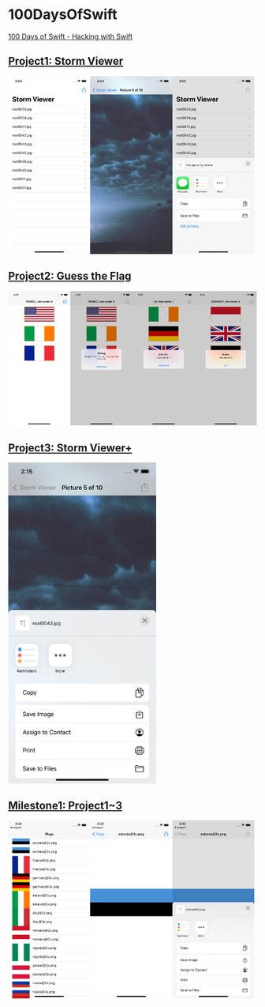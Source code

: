 # 100DaysOfSwift
[100 Days of Swift - Hacking with Swift](https://www.hackingwithswift.com/100)

## [Project1: Storm Viewer](./Project1)

<img src="images/Project1-1.png" width="33%"><img src="images/Project1-2.png" width="33%"><img src="images/Project1-3.png" width="33%">

## [Project2: Guess the Flag](./Project2)

<img src="images/Project2-1.png" width="25%"><img src="images/Project2-2.png" width="25%"><img src="images/Project2-3.png" width="25%"><img src="images/Project2-4.png" width="25%">

## [Project3: Storm Viewer+](./Project3)

<img src="images/Project3-1.png" width="300px">

## [Milestone1: Project1~3](./milestone1)

<img src="images/Milestone1-1.png" width="33%"><img src="images/Milestone1-2.png" width="33%"><img src="images/Milestone1-3.png" width="33%">